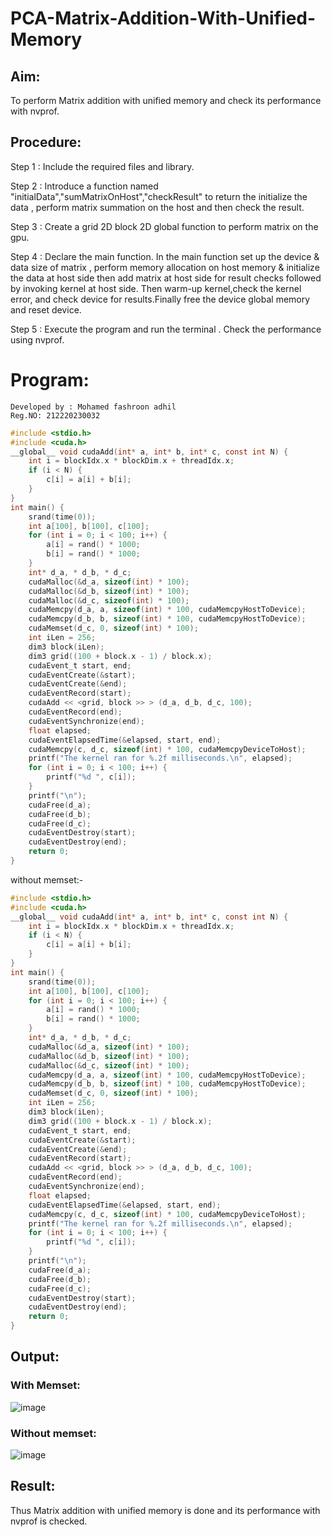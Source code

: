 # PCA-Matrix-Addition-With-Unified-Memory

## Aim:
To perform Matrix addition with unified memory and check its performance with nvprof.

## Procedure:
Step 1 :
Include the required files and library.

Step 2 :
Introduce a function named "initialData","sumMatrixOnHost","checkResult" to return the initialize the data , perform matrix summation on the host and then check the result.

Step 3 :
Create a grid 2D block 2D global function to perform matrix on the gpu.

Step 4 :
Declare the main function. In the main function set up the device & data size of matrix , perform memory allocation on host memory & initialize the data at host side then add matrix at host side for result checks followed by invoking kernel at host side. Then warm-up kernel,check the kernel error, and check device for results.Finally free the device global memory and reset device.

Step 5 :
Execute the program and run the terminal . Check the performance using nvprof.

# Program:
```
Developed by : Mohamed fashroon adhil
Reg.NO: 212220230032
```
``` c
#include <stdio.h>
#include <cuda.h>
__global__ void cudaAdd(int* a, int* b, int* c, const int N) {
    int i = blockIdx.x * blockDim.x + threadIdx.x;
    if (i < N) {
        c[i] = a[i] + b[i];
    }
}
int main() {
    srand(time(0));
    int a[100], b[100], c[100];
    for (int i = 0; i < 100; i++) {
        a[i] = rand() * 1000;
        b[i] = rand() * 1000;
    }
    int* d_a, * d_b, * d_c;
    cudaMalloc(&d_a, sizeof(int) * 100);
    cudaMalloc(&d_b, sizeof(int) * 100);
    cudaMalloc(&d_c, sizeof(int) * 100);
    cudaMemcpy(d_a, a, sizeof(int) * 100, cudaMemcpyHostToDevice);
    cudaMemcpy(d_b, b, sizeof(int) * 100, cudaMemcpyHostToDevice);
    cudaMemset(d_c, 0, sizeof(int) * 100);
    int iLen = 256;
    dim3 block(iLen);
    dim3 grid((100 + block.x - 1) / block.x);
    cudaEvent_t start, end;
    cudaEventCreate(&start);
    cudaEventCreate(&end);
    cudaEventRecord(start);
    cudaAdd << <grid, block >> > (d_a, d_b, d_c, 100);
    cudaEventRecord(end);
    cudaEventSynchronize(end);
    float elapsed;
    cudaEventElapsedTime(&elapsed, start, end);
    cudaMemcpy(c, d_c, sizeof(int) * 100, cudaMemcpyDeviceToHost);
    printf("The kernel ran for %.2f milliseconds.\n", elapsed);
    for (int i = 0; i < 100; i++) {
        printf("%d ", c[i]);
    }
    printf("\n");
    cudaFree(d_a);
    cudaFree(d_b);
    cudaFree(d_c);
    cudaEventDestroy(start);
    cudaEventDestroy(end);
    return 0;
}
```

without memset:-
``` c
#include <stdio.h>
#include <cuda.h>
__global__ void cudaAdd(int* a, int* b, int* c, const int N) {
    int i = blockIdx.x * blockDim.x + threadIdx.x;
    if (i < N) {
        c[i] = a[i] + b[i];
    }
}
int main() {
    srand(time(0));
    int a[100], b[100], c[100];
    for (int i = 0; i < 100; i++) {
        a[i] = rand() * 1000;
        b[i] = rand() * 1000;
    }
    int* d_a, * d_b, * d_c;
    cudaMalloc(&d_a, sizeof(int) * 100);
    cudaMalloc(&d_b, sizeof(int) * 100);
    cudaMalloc(&d_c, sizeof(int) * 100);
    cudaMemcpy(d_a, a, sizeof(int) * 100, cudaMemcpyHostToDevice);
    cudaMemcpy(d_b, b, sizeof(int) * 100, cudaMemcpyHostToDevice);
    cudaMemset(d_c, 0, sizeof(int) * 100);
    int iLen = 256;
    dim3 block(iLen);
    dim3 grid((100 + block.x - 1) / block.x);
    cudaEvent_t start, end;
    cudaEventCreate(&start);
    cudaEventCreate(&end);
    cudaEventRecord(start);
    cudaAdd << <grid, block >> > (d_a, d_b, d_c, 100);
    cudaEventRecord(end);
    cudaEventSynchronize(end);
    float elapsed;
    cudaEventElapsedTime(&elapsed, start, end);
    cudaMemcpy(c, d_c, sizeof(int) * 100, cudaMemcpyDeviceToHost);
    printf("The kernel ran for %.2f milliseconds.\n", elapsed);
    for (int i = 0; i < 100; i++) {
        printf("%d ", c[i]);
    }
    printf("\n");
    cudaFree(d_a);
    cudaFree(d_b);
    cudaFree(d_c);
    cudaEventDestroy(start);
    cudaEventDestroy(end);
    return 0;
}
```
## Output:

### With Memset:

![image](https://github.com/Jayashreerao15/PCA-Matrix-Addition-With-Unified-Memory/assets/74660507/dfef9507-037a-47bf-9616-a9f3b3ea963d)

### Without memset:

![image](https://github.com/Jayashreerao15/PCA-Matrix-Addition-With-Unified-Memory/assets/74660507/124c1a20-69ea-47ad-8bb7-a95f97492786)

## Result:
Thus Matrix addition with unified memory is done and its performance with nvprof is checked.
